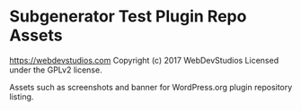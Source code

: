# Subgenerator Test Plugin Repo Assets #
https://webdevstudios.com
Copyright (c) 2017 WebDevStudios
Licensed under the GPLv2 license.

Assets such as screenshots and banner for WordPress.org plugin repository listing.